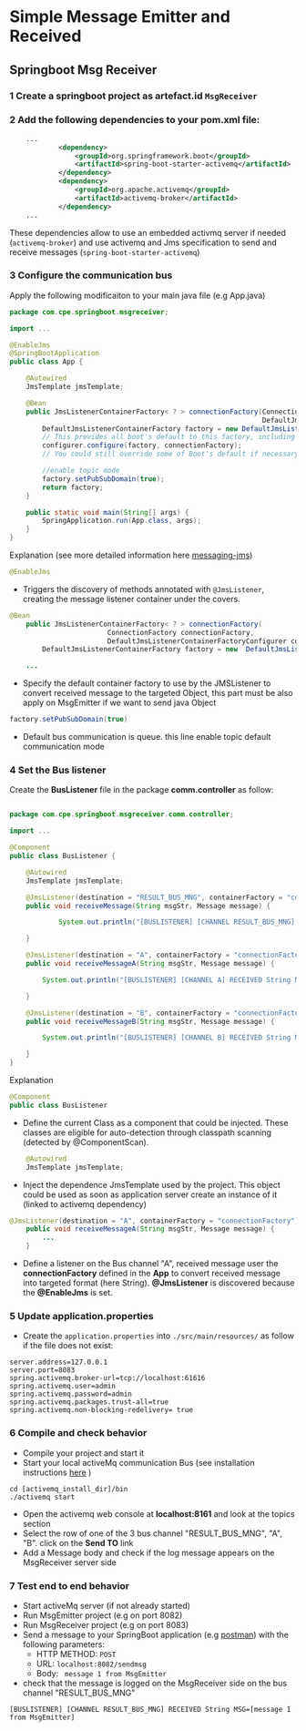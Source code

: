 # Simple Message Emitter and Received
## Springboot Msg Receiver

### 1 Create a springboot project as artefact.id ```MsgReceiver```

### 2 Add the following dependencies to your **pom.xml** file:
```xml
    ...
            <dependency>
                <groupId>org.springframework.boot</groupId>
                <artifactId>spring-boot-starter-activemq</artifactId>
            </dependency>
            <dependency>
                <groupId>org.apache.activemq</groupId>
                <artifactId>activemq-broker</artifactId>
            </dependency>
    ...

```

These dependencies allow to use an embedded activmq server if needed (```activemq-broker```) and use activemq and Jms specification to send and receive messages (```spring-boot-starter-activemq```)

### 3 Configure the communication bus

Apply the following modificaiton to your main java file (e.g App.java)

```java
package com.cpe.springboot.msgreceiver;

import ...

@EnableJms
@SpringBootApplication
public class App {

    @Autowired
    JmsTemplate jmsTemplate;

    @Bean
    public JmsListenerContainerFactory< ? > connectionFactory(ConnectionFactory connectionFactory,
                                                              DefaultJmsListenerContainerFactoryConfigurer configurer) {
        DefaultJmsListenerContainerFactory factory = new DefaultJmsListenerContainerFactory();
        // This provides all boot's default to this factory, including the message converter
        configurer.configure(factory, connectionFactory);
        // You could still override some of Boot's default if necessary.

        //enable topic mode
        factory.setPubSubDomain(true);
        return factory;
    }

    public static void main(String[] args) {
        SpringApplication.run(App.class, args);
    }
}
```

Explanation (see more detailed information here [messaging-jms](https://spring.io/guides/gs/messaging-jms/))

```java
@EnableJms
```
* Triggers the discovery of methods annotated with ```@JmsListener```, creating the message listener container under the covers.

```java
@Bean
    public JmsListenerContainerFactory< ? > connectionFactory(
                        ConnectionFactory connectionFactory,
                        DefaultJmsListenerContainerFactoryConfigurer configurer) {
        DefaultJmsListenerContainerFactory factory = new  DefaultJmsListenerContainerFactory();

    ...

```
* Specify the default container factory to use by the JMSListener to convert received message to the targeted Object, this part must be also apply on MsgEmitter if we want to send java Object


```java
factory.setPubSubDomain(true)
```

* Default bus communication is queue. this line enable topic default communication mode

### 4 Set the Bus listener

Create the **BusListener** file in the package **comm.controller** as follow:
```java

package com.cpe.springboot.msgreceiver.comm.controller;

import ...

@Component
public class BusListener {

    @Autowired
    JmsTemplate jmsTemplate;

    @JmsListener(destination = "RESULT_BUS_MNG", containerFactory = "connectionFactory")
    public void receiveMessage(String msgStr, Message message) {

            System.out.println("[BUSLISTENER] [CHANNEL RESULT_BUS_MNG] RECEIVED String MSG=["+msgStr+"]");

    }

    @JmsListener(destination = "A", containerFactory = "connectionFactory")
    public void receiveMessageA(String msgStr, Message message) {

        System.out.println("[BUSLISTENER] [CHANNEL A] RECEIVED String MSG=["+msgStr+"]");

    }

    @JmsListener(destination = "B", containerFactory = "connectionFactory")
    public void receiveMessageB(String msgStr, Message message) {

        System.out.println("[BUSLISTENER] [CHANNEL B] RECEIVED String MSG=["+msgStr+"]");

    }
}

```

Explanation

```java
@Component
public class BusListener
```
* Define the current Class as a component that could be injected. These classes are eligible for auto-detection through classpath scanning (detected by @ComponentScan).

```java
    @Autowired
    JmsTemplate jmsTemplate;
```
* Inject the dependence JmsTemplate used by the project. This object could be used as soon as application server create an instance of it (linked to activemq dependency)
  
```java
@JmsListener(destination = "A", containerFactory = "connectionFactory")
    public void receiveMessageA(String msgStr, Message message) {
        ...
    }
```
* Define a listener on the Bus channel "A", received message user the **connectionFactory** defined in the **App** to convert received message into targeted format (here String). **@JmsListener** is discovered because the **@EnableJms** is set.

### 5 Update application.properties
- Create the `application.properties` into `./src/main/resources/` as follow if the file does not exist:
```
server.address=127.0.0.1
server.port=8083
spring.activemq.broker-url=tcp://localhost:61616
spring.activemq.user=admin
spring.activemq.password=admin
spring.activemq.packages.trust-all=true
spring.activemq.non-blocking-redelivery= true
```

### 6 Compile and check behavior
* Compile your project and start it
* Start your local activeMq communication Bus (see installation instructions [here](https://activemq.apache.org/getting-started#InstallationProcedureforUnix) )

```
cd [activemq_install_dir]/bin
./activemq start
```

- Open the activemq web console at **localhost:8161** and look at the topics section
- Select the row of one of the 3 bus channel "RESULT_BUS_MNG", "A", "B". click on the **Send TO** link 
- Add a Message body and check if the log message appears on the MsgReceiver server side

### 7 Test end to end behavior
- Start activeMq server (if not already started)
- Run MsgEmitter project (e.g on port 8082)
- Run MsgReceiver project (e.g on port 8083)
- Send a message to your SpringBoot application (e.g [postman](https://www.getpostman.com/)) with the following parameters:
  - HTTP METHOD: ```POST```
  - URL:         ```localhost:8082/sendmsg```  
  - Body: ``` message 1 from MsgEmitter```
- check that the message is logged on the MsgReceiver side on the bus channel "RESULT_BUS_MNG"

```
[BUSLISTENER] [CHANNEL RESULT_BUS_MNG] RECEIVED String MSG=[message 1 from MsgEmitter]
```
